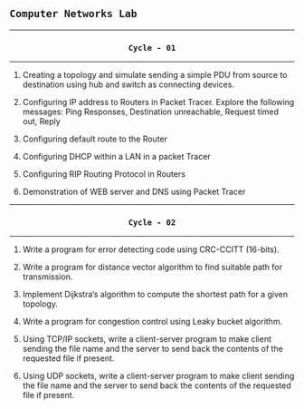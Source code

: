 ## `Computer Networks Lab`

---

### <p align="center">`Cycle - 01`</p>

---

1. Creating a topology and simulate sending a simple PDU from source to destination using hub and switch as connecting devices.

2. Configuring IP address to Routers in Packet Tracer. Explore the following messages: Ping Responses, Destination unreachable, Request timed out, Reply

3. Configuring default route to the Router

4. Configuring DHCP within a LAN in a packet Tracer

5. Configuring RIP Routing Protocol in Routers

6. Demonstration of WEB server and DNS using Packet Tracer

---

### <p align="center">`Cycle - 02`</p>

---

1. Write a program for error detecting code using CRC-CCITT (16-bits).

2. Write a program for distance vector algorithm to find suitable path for transmission.

3. Implement Dijkstra’s algorithm to compute the shortest path for a given topology.

4. Write a program for congestion control using Leaky bucket algorithm.

5. Using TCP/IP sockets, write a client-server program to make client sending the file name and the server to send back the contents of the requested file if present.

6. Using UDP sockets, write a client-server program to make client sending the file name and the server to send back the contents of the requested file if present.
